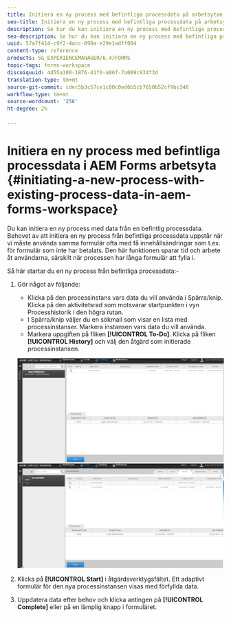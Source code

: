 ```yaml
---
title: Initiera en ny process med befintliga processdata på arbetsytan i AEM Forms
seo-title: Initiera en ny process med befintliga processdata på arbetsytan i AEM Forms
description: Se hur du kan initiera en ny process med befintliga processdata i AEM Forms arbetsyta.
seo-description: Se hur du kan initiera en ny process med befintliga processdata i AEM Forms arbetsyta.
uuid: 57a7f414-c9f2-4acc-890a-e29e1adff084
content-type: reference
products: SG_EXPERIENCEMANAGER/6.4/FORMS
topic-tags: forms-workspace
discoiquuid: 4d55a100-1876-41f0-a06f-7a009c934f3d
translation-type: tm+mt
source-git-commit: cdec5b3c57ce1c80c0ed6b5cb7650b52cf9bc340
workflow-type: tm+mt
source-wordcount: '256'
ht-degree: 2%

---
```



# Initiera en ny process med befintliga processdata i AEM Forms arbetsyta {#initiating-a-new-process-with-existing-process-data-in-aem-forms-workspace}

Du kan initiera en ny process med data från en befintlig processdata. Behovet av att initiera en ny process från befintliga processdata uppstår när vi måste använda samma formulär ofta med få innehållsändringar som t.ex. för formulär som inte har betalats. Den här funktionen sparar tid och arbete åt användarna, särskilt när processen har långa formulär att fylla i.

Så här startar du en ny process från befintliga processdata:-

1. Gör något av följande:

   * Klicka på den processinstans vars data du vill använda i Spärra/knip. Klicka på den aktivitetsrad som motsvarar startpunkten i vyn Processhistorik i den högra rutan.
   * I Spärra/knip väljer du en sökmall som visar en lista med processinstanser. Markera instansen vars data du vill använda.
   * Markera uppgiften på fliken **[!UICONTROL To-Do]**. Klicka på fliken **[!UICONTROL History]** och välj den åtgärd som initierade processinstansen.

   ![start3](assets/start3.png) ![start1](assets/start1.png)

1. Klicka på **[!UICONTROL Start]** i åtgärdsverktygsfältet. Ett adaptivt formulär för den nya processinstansen visas med förfyllda data.

1. Uppdatera data efter behov och klicka antingen på **[!UICONTROL Complete]** eller på en lämplig knapp i formuläret.

